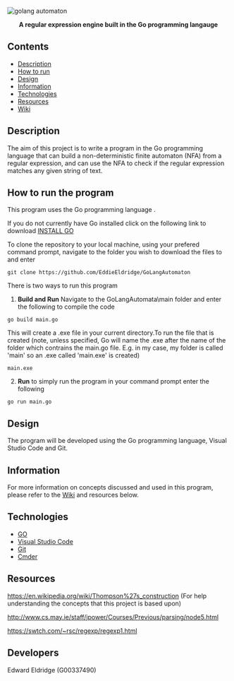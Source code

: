 ![golang automaton](https://user-images.githubusercontent.com/22448079/37846082-675d1ecc-2ec4-11e8-8ef1-9da26b9e3090.png)

<p align="center">
  <b>A regular expression engine built in the Go programming langauge</b><br>
</p>

## Contents
* [Description](#description)
* [How to run](#how-to-run-the-program)
* [Design](#design)
* [Information](#information)
* [Technologies](#technologies)
* [Resources](#resources)
* [Wiki](https://github.com/EddieEldridge/GoLangAutomaton/wiki)

## Description
The aim of this project is to write a program in the Go programming language that can
build a non-deterministic finite automaton (NFA) from a regular expression,
and can use the NFA to check if the regular expression matches any given
string of text.

## How to run the program
This program uses the Go programming language .

If you do not currently have Go installed click on the following link to download [INSTALL GO](https://golang.org/dl/)

To clone the repository to your local machine, using your prefered command prompt, navigate to the folder you wish to download the files to and enter
```
git clone https://github.com/EddieEldridge/GoLangAutomaton
```
There is two ways to run this program
1. **Build and Run**
 Navigate to the GoLangAutomata\main folder and enter the following to compile the code 
```
go build main.go
```
This will create a .exe file in your current directory.To run the file that is created (note, unless specified, Go will name the .exe after the name of the folder which contrains the main.go file. E.g. in my case, my folder is called 'main' so an .exe called 'main.exe' is created)
```
main.exe
```
2. **Run** to simply run the program in your command prompt enter the following 
```
go run main.go
```  

## Design
The program will be developed using the Go programming language, Visual Studio Code and Git.

## Information
For more information on concepts discussed and used in this program, please refer to the [Wiki](https://github.com/EddieEldridge/GoLangAutomaton/wiki) and resources below.

## Technologies
- [GO](https://golang.org/dl/)
- [Visual Studio Code](https://code.visualstudio.com/)
- [Git](https://git-scm.com/)
- [Cmder](http://cmder.net/)

## Resources
https://en.wikipedia.org/wiki/Thompson%27s_construction (For help understanding the concepts that this project is based upon)

http://www.cs.may.ie/staff/jpower/Courses/Previous/parsing/node5.html

https://swtch.com/~rsc/regexp/regexp1.html 

## Developers
Edward Eldridge (G00337490)
